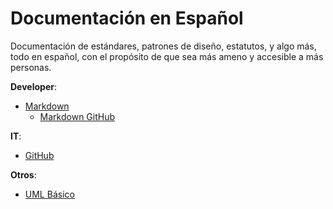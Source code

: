 Documentación en Español
========================

Documentación de estándares, patrones de diseño, estatutos, y algo más, todo
en español, con el propósito de que sea más ameno y accesible a más personas.

__Developer__:
  - [Markdown](Markdown)
    - [Markdown GitHub](Markdown/GitHub_Flavores_Markdown.md)

__IT__:
  - [GitHub](Guias/GitHub)

__Otros__:
  - [UML Básico](Apuntes/UML/basico.md)
